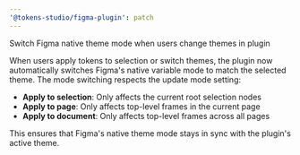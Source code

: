 ```yaml
---
'@tokens-studio/figma-plugin': patch
---
```


Switch Figma native theme mode when users change themes in plugin

When users apply tokens to selection or switch themes, the plugin now automatically switches Figma's native variable mode to match the selected theme. The mode switching respects the update mode setting:

- **Apply to selection**: Only affects the current root selection nodes
- **Apply to page**: Only affects top-level frames in the current page  
- **Apply to document**: Only affects top-level frames across all pages

This ensures that Figma's native theme mode stays in sync with the plugin's active theme.